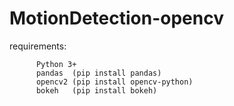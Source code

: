 # MotionDetection-opencv
requirements:

          Python 3+
          pandas  (pip install pandas)
          opencv2 (pip install opencv-python)
          bokeh   (pip install bokeh)
